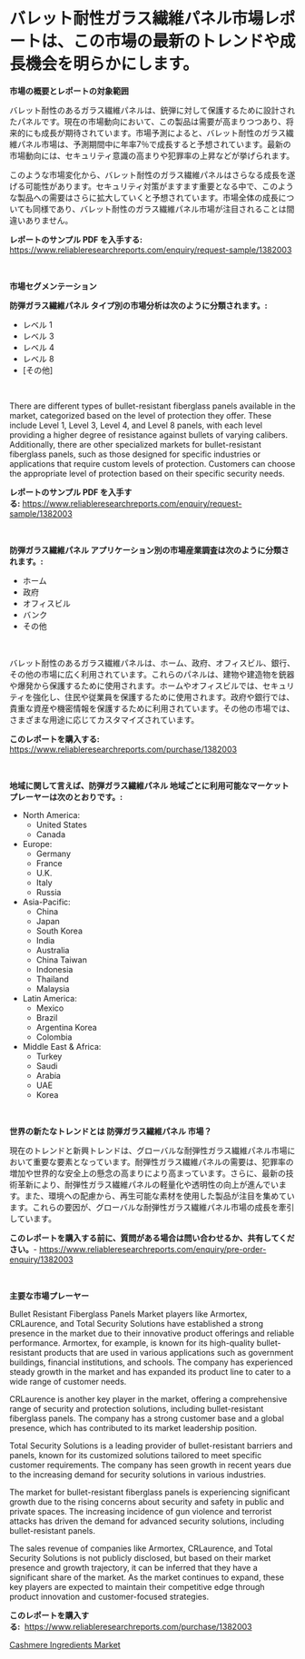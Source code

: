 <p><h1>バレット耐性ガラス繊維パネル市場レポートは、この市場の最新のトレンドや成長機会を明らかにします。</h1></p><p><strong>市場の概要とレポートの対象範囲</strong></p>
<p><p>バレット耐性のあるガラス繊維パネルは、銃弾に対して保護するために設計されたパネルです。現在の市場動向において、この製品は需要が高まりつつあり、将来的にも成長が期待されています。市場予測によると、バレット耐性のガラス繊維パネル市場は、予測期間中に年率7％で成長すると予想されています。最新の市場動向には、セキュリティ意識の高まりや犯罪率の上昇などが挙げられます。</p><p>このような市場変化から、バレット耐性のガラス繊維パネルはさらなる成長を遂げる可能性があります。セキュリティ対策がますます重要となる中で、このような製品への需要はさらに拡大していくと予想されています。市場全体の成長についても同様であり、バレット耐性のガラス繊維パネル市場が注目されることは間違いありません。</p></p>
<p><strong>レポートのサンプル PDF を入手する:</strong> <a href="https://www.reliableresearchreports.com/enquiry/request-sample/1382003">https://www.reliableresearchreports.com/enquiry/request-sample/1382003</a></p>
<p>&nbsp;</p>
<p><strong>市場セグメンテーション</strong></p>
<p><strong>防弾ガラス繊維パネル タイプ別の市場分析は次のように分類されます。:</strong></p>
<p><ul><li>レベル 1</li><li>レベル 3</li><li>レベル 4</li><li>レベル 8</li><li>[その他]</li></ul></p>
<p>&nbsp;</p>
<p><p>There are different types of bullet-resistant fiberglass panels available in the market, categorized based on the level of protection they offer. These include Level 1, Level 3, Level 4, and Level 8 panels, with each level providing a higher degree of resistance against bullets of varying calibers. Additionally, there are other specialized markets for bullet-resistant fiberglass panels, such as those designed for specific industries or applications that require custom levels of protection. Customers can choose the appropriate level of protection based on their specific security needs.</p></p>
<p><strong>レポートのサンプル PDF を入手する:</strong>&nbsp;<a href="https://www.reliableresearchreports.com/enquiry/request-sample/1382003">https://www.reliableresearchreports.com/enquiry/request-sample/1382003</a></p>
<p>&nbsp;</p>
<p><strong> 防弾ガラス繊維パネル アプリケーション別の市場産業調査は次のように分類されます。:</strong></p>
<p><ul><li>ホーム</li><li>政府</li><li>オフィスビル</li><li>バンク</li><li>その他</li></ul></p>
<p>&nbsp;</p>
<p><p>バレット耐性のあるガラス繊維パネルは、ホーム、政府、オフィスビル、銀行、その他の市場に広く利用されています。これらのパネルは、建物や建造物を銃器や爆発から保護するために使用されます。ホームやオフィスビルでは、セキュリティを強化し、住民や従業員を保護するために使用されます。政府や銀行では、貴重な資産や機密情報を保護するために利用されています。その他の市場では、さまざまな用途に応じてカスタマイズされています。</p></p>
<p><strong>このレポートを購入する:</strong>&nbsp; <a href="https://www.reliableresearchreports.com/purchase/1382003">https://www.reliableresearchreports.com/purchase/1382003</a></p>
<p>&nbsp;</p>
<p><strong>地域に関して言えば、防弾ガラス繊維パネル 地域ごとに利用可能なマーケットプレーヤーは次のとおりです。:</strong></p>
<p><ul>
    <li>
        North America:
        <ul>
            <li>United States</li>
            <li>Canada</li>
        </ul>
    </li>
    <li>
        Europe:
        <ul>
            <li>Germany</li>
            <li>France</li>
            <li>U.K.</li>
            <li>Italy</li>
            <li>Russia</li>
        </ul>
    </li>
    <li>
        Asia-Pacific:
        <ul>
            <li>China</li>
            <li>Japan</li>
            <li>South Korea</li>
            <li>India</li>
            <li>Australia</li>
            <li>China Taiwan</li>
            <li>Indonesia</li>
            <li>Thailand</li>
            <li>Malaysia</li>
        </ul>
    </li>
    <li>
        Latin America:
        <ul>
            <li>Mexico</li>
            <li>Brazil</li>
            <li>Argentina Korea</li>
            <li>Colombia</li>
        </ul>
    </li>
    <li>
        Middle East & Africa:
        <ul>
            <li>Turkey</li>
            <li>Saudi</li>
            <li>Arabia</li>
            <li>UAE</li>
            <li>Korea</li>
        </ul>
    </li>
    </ul></p>
<p>&nbsp;</p>
<p><strong>世界の新たなトレンドとは 防弾ガラス繊維パネル 市場？</strong></p>
<p><p>現在のトレンドと新興トレンドは、グローバルな耐弾性ガラス繊維パネル市場において重要な要素となっています。耐弾性ガラス繊維パネルの需要は、犯罪率の増加や世界的な安全上の懸念の高まりにより高まっています。さらに、最新の技術革新により、耐弾性ガラス繊維パネルの軽量化や透明性の向上が進んでいます。また、環境への配慮から、再生可能な素材を使用した製品が注目を集めています。これらの要因が、グローバルな耐弾性ガラス繊維パネル市場の成長を牽引しています。</p></p>
<p><strong>このレポートを購入する前に、質問がある場合は問い合わせるか、共有してください。</strong>- <a href="https://www.reliableresearchreports.com/enquiry/pre-order-enquiry/1382003">https://www.reliableresearchreports.com/enquiry/pre-order-enquiry/1382003</a></p>
<p>&nbsp;</p>
<p><strong>主要な市場プレーヤー</strong></p>
<p><p>Bullet Resistant Fiberglass Panels Market players like Armortex, CRLaurence, and Total Security Solutions have established a strong presence in the market due to their innovative product offerings and reliable performance. Armortex, for example, is known for its high-quality bullet-resistant products that are used in various applications such as government buildings, financial institutions, and schools. The company has experienced steady growth in the market and has expanded its product line to cater to a wide range of customer needs.</p><p>CRLaurence is another key player in the market, offering a comprehensive range of security and protection solutions, including bullet-resistant fiberglass panels. The company has a strong customer base and a global presence, which has contributed to its market leadership position.</p><p>Total Security Solutions is a leading provider of bullet-resistant barriers and panels, known for its customized solutions tailored to meet specific customer requirements. The company has seen growth in recent years due to the increasing demand for security solutions in various industries.</p><p>The market for bullet-resistant fiberglass panels is experiencing significant growth due to the rising concerns about security and safety in public and private spaces. The increasing incidence of gun violence and terrorist attacks has driven the demand for advanced security solutions, including bullet-resistant panels.</p><p>The sales revenue of companies like Armortex, CRLaurence, and Total Security Solutions is not publicly disclosed, but based on their market presence and growth trajectory, it can be inferred that they have a significant share of the market. As the market continues to expand, these key players are expected to maintain their competitive edge through product innovation and customer-focused strategies.</p></p>
<p><strong>このレポートを購入する:</strong>&nbsp;&nbsp;<a href="https://www.reliableresearchreports.com/purchase/1382003">https://www.reliableresearchreports.com/purchase/1382003</a></p>
<p><p><a href="https://picayune-night-cbd.notion.site/Cashmere-Ingredients-Market-Share-Market-New-Trends-Analysis-Report-By-Type-By-Application-By-En-67215f0be45c4c78947e1915f9b60414">Cashmere Ingredients Market</a></p></p>